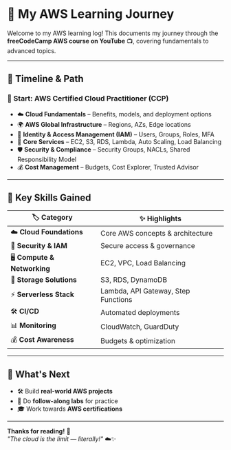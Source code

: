 # 🚀 My AWS Learning Journey  

Welcome to my AWS learning log! This documents my journey through the **freeCodeCamp AWS course on YouTube** 📺, covering fundamentals to advanced topics.  

---

## 📅 Timeline & Path  

### 🏁 Start: **AWS Certified Cloud Practitioner (CCP)**  
- ☁️ **Cloud Fundamentals** – Benefits, models, and deployment options  
- 🌍 **AWS Global Infrastructure** – Regions, AZs, Edge locations  
- 🔑 **Identity & Access Management (IAM)** – Users, Groups, Roles, MFA  
- 💾 **Core Services** – EC2, S3, RDS, Lambda, Auto Scaling, Load Balancing  
- 🛡 **Security & Compliance** – Security Groups, NACLs, Shared Responsibility Model  
- 💰 **Cost Management** – Budgets, Cost Explorer, Trusted Advisor  

---

## 🧠 Key Skills Gained  

| 🏷 Category              | ✨ Highlights |
|--------------------------|--------------|
| ☁️ **Cloud Foundations** | Core AWS concepts & architecture |
| 🔑 **Security & IAM**    | Secure access & governance |
| 🖥 **Compute & Networking** | EC2, VPC, Load Balancing |
| 💾 **Storage Solutions** | S3, RDS, DynamoDB |
| ⚡ **Serverless Stack**  | Lambda, API Gateway, Step Functions |
| 🛠 **CI/CD**             | Automated deployments |
| 📊 **Monitoring**        | CloudWatch, GuardDuty |
| 💰 **Cost Awareness**    | Budgets & optimization |

---

## 📌 What's Next  

- 🛠 Build **real-world AWS projects**  
- 🧪 Do **follow-along labs** for practice  
- 🎓 Work towards **AWS certifications**  

---

**Thanks for reading!** 🙌  
*"The cloud is the limit — literally!"* ☁️✨
